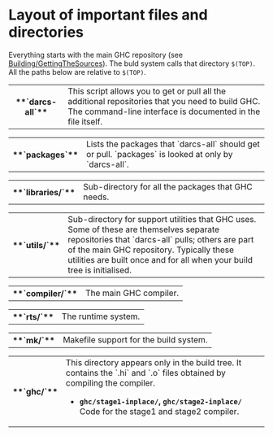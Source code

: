 # Layout of important files and directories


Everything starts with the main GHC repository (see [Building/GettingTheSources](building/getting-the-sources)).   The buld system calls that directory `$(TOP)`.  All the paths below are relative to `$(TOP)`.

<table><tr><th>**`darcs-all`**</th>
<td>
This script allows you to get or pull all the additional repositories that you need to build GHC.  The command-line interface is documented in the file itself.
</td></tr></table>

<table><tr><th>**`packages`**</th>
<td>
Lists the packages that `darcs-all` should get or pull.  `packages` is looked at only by `darcs-all`.
</td></tr></table>

<table><tr><th>**`libraries/`**</th>
<td>
Sub-directory for all the packages that GHC needs.
</td></tr></table>

<table><tr><th>**`utils/`**</th>
<td>
Sub-directory for support utilities that GHC uses.  Some of these are themselves separate repositories that `darcs-all` pulls; others are part of the main GHC repository.  Typically these utilities are built once and for all when your build tree is initialised.
</td></tr></table>

<table><tr><th>**`compiler/`**</th>
<td>
The main GHC compiler.
</td></tr></table>

<table><tr><th>**`rts/`**</th>
<td>
The runtime system.
</td></tr></table>

<table><tr><th>**`mk/`**</th>
<td>
Makefile support for the build system.
</td></tr></table>

<table><tr><th>**`ghc/`**</th>
<td>
This directory appears only in the build tree. It contains the `.hi` and `.o` files obtained by compiling the compiler.

- **`ghc/stage1-inplace/`, `ghc/stage2-inplace/`**
  Code for the stage1 and stage2 compiler.

</td></tr></table>